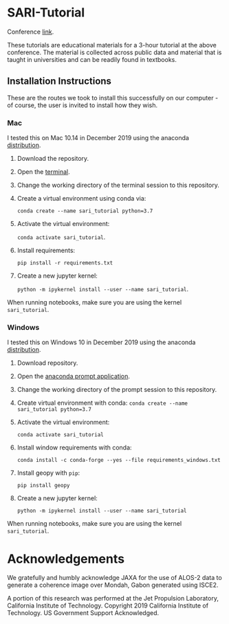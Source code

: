 # SARI-Tutorial

Conference [link](http://sari.umd.edu/meetings/international-regional-science-training).

These tutorials are educational materials for a 3-hour tutorial at the above conference. The material is collected across public data and material that is taught in universities and can be readily found in textbooks.

## Installation Instructions

These are the routes we took to install this successfully on our computer - of course, the user is invited to install how they wish.

### Mac

I tested this on Mac 10.14 in December 2019 using the anaconda [distribution](https://www.anaconda.com/distribution/).

1. Download the repository.
2. Open the [terminal](https://support.apple.com/guide/terminal/welcome/mac).
3. Change the working directory of the terminal session to this repository.
4. Create a virtual environment using conda via: 

	`conda create --name sari_tutorial python=3.7`

5. Activate the virtual environment: 

	`conda activate sari_tutorial`.

6. Install requirements: 

	`pip install -r requirements.txt`

7. Create a new jupyter kernel: 

	`python -m ipykernel install --user --name sari_tutorial`.

When running notebooks, make sure you are using the kernel `sari_tutorial`.


### Windows

I tested this on Windows 10 in December 2019 using the anaconda [distribution](https://www.anaconda.com/distribution/).

1. Download repository.
2. Open the [anaconda prompt application](https://docs.anaconda.com/anaconda/user-guide/getting-started/#open-prompt-win).
3. Change the working directory of the prompt session to this repository.
4. Create virtual environment with conda: 
	`conda create --name sari_tutorial python=3.7`

4. Activate the virtual environment: 
	
	`conda activate sari_tutorial`

6.  Install window requirements with conda: 
	
	`conda install -c conda-forge --yes --file requirements_windows.txt`

7. Install geopy with `pip`:
	
	`pip install geopy`
	
8. Create a new jupyter kernel: 
	
	`python -m ipykernel install --user --name sari_tutorial`

When running notebooks, make sure you are using the kernel `sari_tutorial`.


# Acknowledgements

We gratefully and humbly acknowledge JAXA for the use of ALOS-2 data to generate a coherence image over Mondah, Gabon generated using ISCE2.

A portion of this research was performed at the Jet Propulsion Laboratory, California Institute of Technology. Copyright 2019 California Institute of Technology. US Government Support Acknowledged.
